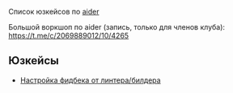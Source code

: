 Список юзкейсов по [aider](https://github.com/paul-gauthier/aider) 

Большой воркшоп по aider (запись, только для членов клуба): https://t.me/c/2069889012/10/4265

## Юзкейсы
- [Настройка фидбека от линтера/билдера](https://github.com/it-beard/evocoders-usecases/blob/main/aider/build_linter_feedback.md)
